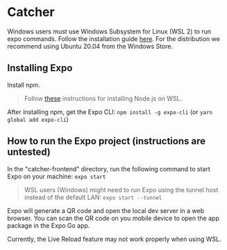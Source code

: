 # Catcher

Windows users must use Windows Subsystem for Linux (WSL 2) to run expo commands. Follow the installation guide [here](https://docs.microsoft.com/en-us/windows/wsl/install-win10). For the distribution we recommend using Ubuntu 20.04 from the Windows Store.

## Installing Expo

Install npm.

> Follow [these](https://docs.microsoft.com/en-us/windows/dev-environment/javascript/nodejs-on-wsl#install-nvm-nodejs-and-npm) instructions for installing Node.js on WSL.

After installing npm, get the Expo CLI: ```npm install -g expo-cli``` (or ```yarn global add expo-cli```)

## How to run the Expo project (instructions are untested)

In the "catcher-frontend" directory, run the following command to start Expo on your machine: ```expo start```

> WSL users (Windows) might need to run Expo using the tunnel host instead of the default LAN: ```expo start --tunnel```

Expo will generate a QR code and open the local dev server in a web browser. You can scan the QR code on you mobile device to open the app package in the Expo Go app.

Currently, the Live Reload feature may not work properly when using WSL.
